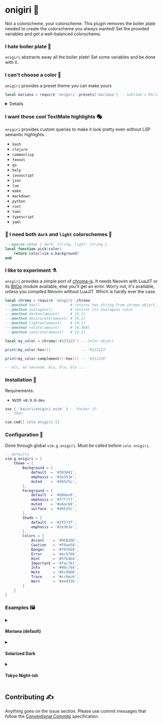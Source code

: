 # onigiri 🍚

Not a colorscheme, your colorscheme. This plugin removes the boiler plate needed to create the colorscheme you always wanted!
Set the provided variables and get a well-balanced colorscheme.

### I hate boiler plate 🍳

`onigiri` abstracts away all the boiler plate! Set some variables and be done with it.

### I can't choose a color 🎨

`onigiri` provides a preset theme you can make yours

```lua
local mariana = require 'onigiri'.presets['mariana'] -- Sublime's Mariana Theme
```

<details>

```lua
-- {
--   Background = {
--     default  = "#303841",
--     emphasis = "#2e353e",
--     muted    = "#3b454e"
--   },
--   Colors = {
--     Accent    = "#95B2D6",
--     Caution   = "#f9ae58",
--     Danger    = "#f97b58",
--     Error     = "#ec5f66",
--     Hint      = "#5fb4b4",
--     Important = "#fac761",
--     Info      = "#99c794",
--     Note      = "#5c99d6",
--     Trace     = "#cc8ec6",
--     Warn      = "#ee932b"
--   },
--   Foreground = {
--     default  = "#d8dee9",
--     emphasis = "#f7f7f7",
--     muted    = "#a6acb8",
--     surface  = "#46525c"
--   },
--   Shade = {
--     default  = "#2f373f",
--     emphasis = "#2e363e"
--   }
-- }
```

</details>

### I want those cool TextMate highlights 🎭

`onigiri` provides custom queries to make it look pretty even without LSP
semantic highlights.

- `bash`
- `clojure`
- `commonlisp`
- `fennel`
- `go`
- `help`
- `javascript`
- `json`
- `lua`
- `make`
- `markdown`
- `python`
- `rust`
- `toml`
- `typescript`
- `yaml`

### 🌚 I need both `dark` and `light` colorschemes 🌝

```lua
---@param color { dark: string, light: string }
local function pick(color)
    return color[vim.o.background]
end
```

### I like to experiment ⚗️

`onigiri` provides a simple port of [chroma-js](https://www.npmjs.com/package/chroma-js). It needs Neovim with LuaJIT or its [BitOp](https://bitop.luajit.org/) module available, else you'll get an error. Worry not, it's available, unless you compiled Neovim without LuaJIT. Which is hardly ever the case.

```lua
local chroma = require 'onigiri'.chroma
---@method hex()              # returns hex string from chroma object,
---@method analogous()        # returns its analogous color
---@method darken(amount)     # [0,1]
---@method desaturate(amount) # [0,1]
---@method lighten(amount)    # [0,1]
---@method rotate(amount)     # [0,360]
---@method saturate(amount)   # [0,1]

local my_color = chroma('#123123') -- Color object

print(my_color:hex())              -- '#123123'

print(my_color:complement():hex()) -- '#311220'

-- etc, ad nauseam, bla, bla, bla ...
```

### Installation 🔌

Requirements:

- `NVIM v0.9.0-dev`

```lua
use { 'kaiuri/onigiri.nvim' } -- Packer 📦
--- then

vim.cmd[[ colo onigiri ]]
```

### Configuration 🔧

Done through global `vim.g.onigiri`. Must be called before `colo onigiri`.

```lua
-- Defaults
vim.g.onigiri = {
    theme = {
        Background = {
            default  = '#303841',
            emphasis = '#2e353e',
            muted    = '#46525c',
        },
        Foreground = {
            default  = '#d8dee9',
            emphasis = '#f7f7f7',
            muted    = '#a6acb8',
            surface  = '#46525c',
        },
        Shade = {
            default  = '#2f373f',
            emphasis = '#2e363e',
        },
        Colors = {
            Accent    = '#95B2D6',
            Caution   = '#f9ae58',
            Danger    = '#f97b58',
            Error     = '#ec5f66',
            Hint      = '#5fb4b4',
            Important = '#fac761',
            Info      = '#99c794',
            Note      = '#5c99d6',
            Trace     = '#cc8ec6',
            Warn      = '#ee932b',
        }
    }
}
```

### Examples 🖼️

<details><summary><h4>Mariana (default)</h4></summary>
<details><summary>Snippet</summary>

```lua
vim.g.onigiri = {
    theme = {
        Background = {
            default  = '#303841',
            emphasis = '#2e353e',
            muted    = '#3b454e'
        },
        Colors = {
            Accent    = '#95B2D6',
            Caution   = '#f9ae58',
            Danger    = '#f97b58',
            Error     = '#ec5f66',
            Hint      = '#5fb4b4',
            Important = '#fac761',
            Info      = '#99c794',
            Note      = '#5c99d6',
            Trace     = '#cc8ec6',
            Warn      = '#ee932b'
        },
        Foreground = {
            default  = '#d8dee9',
            emphasis = '#f7f7f7',
            muted    = '#a6acb8',
            surface  = '#46525c'
        },
        Shade = {
            default  = '#2f373f',
            emphasis = '#2e363e'
        }
    }
}
```

</details>

<img src="https://user-images.githubusercontent.com/19148108/194763253-1ed1f307-db31-4648-9978-8a3d6fb61bf9.jpg" width="60%">

</details>

<details><summary><h4>Solarized Dark</h4></summary>
<details><summary>Snippet</summary>

```lua
vim.g.onigiri = {
  theme = {
    Background = {
      default  = '#04303d',
      emphasis = '#022e39',
      muted    = '#1b414c'
    },
    Colors = {
      Accent    = '#6885dc',
      Caution   = '#ff8c00',
      Danger    = '#e9723b',
      Error     = '#e04c49',
      Hint      = '#00afaf',
      Important = '#c9c600',
      Info      = '#92b76a',
      Note      = '#51aaea',
      Trace     = '#dc609c',
      Warn      = '#e8ae00'
    },
    Foreground = {
      default  = '#eee8d5',
      emphasis = '#ffffd7',
      muted    = '#93a1a1',
      surface  = '#6f8286'
    },
    Shade = {
      default  = '#022e39',
      emphasis = '#04303d'
    }
  }
}
```

</details>

![Screenshot from 2022-10-28 08-55-25](https://user-images.githubusercontent.com/19148108/198581972-0454849b-3465-4b52-898c-8e0c49a10c17.png)

</details>

<details><summary><h4>Tokyo Night-ish</h4></summary>
<details><summary>Snippet</summary>

```lua
vim.g.onigiri = {
  theme = {
    Background = {
      default  = '#232538',
      emphasis = '#1f2132',
      muted    = '#393d5e'
    },
    Colors = {
      Accent    = '#86e0fc',
      Caution   = '#fdd8ba',
      Danger    = '#ff9971',
      Error     = '#ff7a83',
      Hint      = '#a1e2dc',
      Important = '#ffc677',
      Info      = '#c4e88d',
      Note      = '#82aaff',
      Trace     = '#c099ff',
      Warn      = '#f6ba89'
    },
    Foreground = {
      default  = '#c0caf5',
      emphasis = '#cdd5f7',
      muted    = '#828bb8',
      surface  = '#444a73'
    },
    Shade = {
      default  = '#202233',
      emphasis = '#1d1f2f'
    }
  }
}
```

</details>

![Screenshot from 2022-11-02 08-39-37](https://user-images.githubusercontent.com/19148108/199481365-4bd04cd7-c267-43ca-901f-89ef21fd91c8.png)

</details>

## Contributing ✍️

Anything goes on the issue section. Please use commit messages that follow the [Conventional Commits](https://www.conventionalcommits.org/en/v1.0.0/) specification.
